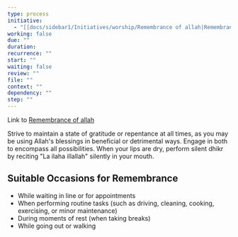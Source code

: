 ```yaml
---
type: process
initiative:
  - "[[docs/sidebar1/Initiatives/worship/Remembrance of allah|Remembrance of allah]]"
working: false
due: ""
duration: 
recurrence: ""
start: ""
waiting: false
review: ""
file: ""
context: ""
dependency: ""
step: ""
---
```


Link to [Remembrance of allah](docs/sidebar1/Initiatives/worship/Remembrance%20of%20allah.md)

Strive to maintain a state of gratitude or repentance at all times, as you may be using Allah's blessings in beneficial or detrimental ways. Engage in both to encompass all possibilities. When your lips are dry, perform silent dhikr by reciting "La ilaha illallah" silently in your mouth.

## Suitable Occasions for Remembrance

* While waiting in line or for appointments
* When performing routine tasks (such as driving, cleaning, cooking, exercising, or minor maintenance)
* During moments of rest (when taking breaks)
* While going out or walking
 
